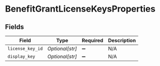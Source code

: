 # BenefitGrantLicenseKeysProperties


## Fields

| Field              | Type               | Required           | Description        |
| ------------------ | ------------------ | ------------------ | ------------------ |
| `license_key_id`   | *Optional[str]*    | :heavy_minus_sign: | N/A                |
| `display_key`      | *Optional[str]*    | :heavy_minus_sign: | N/A                |